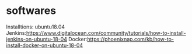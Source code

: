# softwares
Installtions: ubuntu18.04
Jenkins:https://www.digitalocean.com/community/tutorials/how-to-install-jenkins-on-ubuntu-18-04
Docker:https://phoenixnap.com/kb/how-to-install-docker-on-ubuntu-18-04
